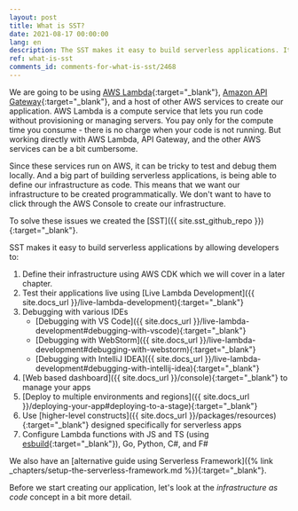 ```yaml
---
layout: post
title: What is SST?
date: 2021-08-17 00:00:00
lang: en
description: The SST makes it easy to build serverless applications. It's based on AWS CDK and allows developers to test their applications live.
ref: what-is-sst
comments_id: comments-for-what-is-sst/2468
---
```


We are going to be using [AWS Lambda](https://aws.amazon.com/lambda/){:target="_blank"}, [Amazon API Gateway](https://aws.amazon.com/api-gateway/){:target="_blank"}, and a host of other AWS services to create our application. AWS Lambda is a compute service that lets you run code without provisioning or managing servers. You pay only for the compute time you consume - there is no charge when your code is not running. But working directly with AWS Lambda, API Gateway, and the other AWS services can be a bit cumbersome.

Since these services run on AWS, it can be tricky to test and debug them locally. And a big part of building serverless applications, is being able to define our infrastructure as code. This means that we want our infrastructure to be created programmatically. We don't want to have to click through the AWS Console to create our infrastructure.

To solve these issues we created the [SST]({{ site.sst_github_repo }}){:target="_blank"}.

SST makes it easy to build serverless applications by allowing developers to:

1. Define their infrastructure using AWS CDK which we will cover in a later chapter.
2. Test their applications live using [Live Lambda Development]({{ site.docs_url }}/live-lambda-development){:target="_blank"}
3. Debugging with various IDEs
   - [Debugging with VS Code]({{ site.docs_url }}/live-lambda-development#debugging-with-vscode){:target="_blank"}
   - [Debugging with WebStorm]({{ site.docs_url }}/live-lambda-development#debugging-with-webstorm){:target="_blank"}
   - [Debugging with IntelliJ IDEA]({{ site.docs_url }}/live-lambda-development#debugging-with-intellij-idea){:target="_blank"}
4. [Web based dashboard]({{ site.docs_url }}/console){:target="_blank"} to manage your apps
5. [Deploy to multiple environments and regions]({{ site.docs_url }}/deploying-your-app#deploying-to-a-stage){:target="_blank"}
6. Use [higher-level constructs]({{ site.docs_url }}/packages/resources){:target="_blank"} designed specifically for serverless apps
7. Configure Lambda functions with JS and TS (using [esbuild](https://esbuild.github.io/){:target="_blank"}), Go, Python, C#, and F#

We also have an [alternative guide using Serverless Framework]({% link _chapters/setup-the-serverless-framework.md %}){:target="_blank"}.

Before we start creating our application, let's look at the _infrastructure as code_ concept in a bit more detail.

